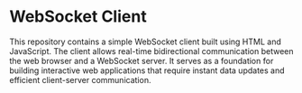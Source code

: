 # WebSocket Client

This repository contains a simple WebSocket client built using HTML and JavaScript. The client allows real-time bidirectional communication between the web browser and a WebSocket server. It serves as a foundation for building interactive web applications that require instant data updates and efficient client-server communication.
